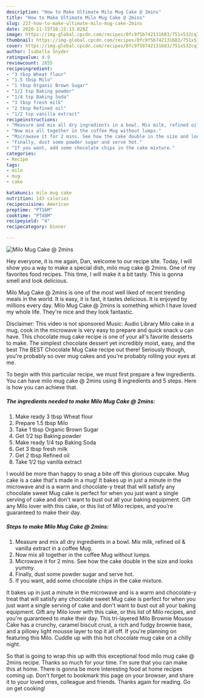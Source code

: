 ```yaml
---
description: "How to Make Ultimate Milo Mug Cake @ 2mins"
title: "How to Make Ultimate Milo Mug Cake @ 2mins"
slug: 227-how-to-make-ultimate-milo-mug-cake-2mins
date: 2020-11-15T16:15:13.828Z
image: https://img-global.cpcdn.com/recipes/0fc9f5b742131683/751x532cq70/milo-mug-cake-2mins-recipe-main-photo.jpg
thumbnail: https://img-global.cpcdn.com/recipes/0fc9f5b742131683/751x532cq70/milo-mug-cake-2mins-recipe-main-photo.jpg
cover: https://img-global.cpcdn.com/recipes/0fc9f5b742131683/751x532cq70/milo-mug-cake-2mins-recipe-main-photo.jpg
author: Isabella Snyder
ratingvalue: 4.9
reviewcount: 2855
recipeingredient:
- "3 tbsp Wheat flour"
- "1.5 tbsp Milo"
- "1 tbsp Organic Brown Sugar"
- "1/2 tsp Baking powder"
- "1/4 tsp Baking Soda"
- "3 tbsp fresh milk"
- "2 tbsp Refined oil"
- "1/2 tsp vanilla extract"
recipeinstructions:
- "Measure and mix all dry ingredients in a bowl. Mix milk, refined oil &amp; vanilla extract in a coffee Mug."
- "Now mix all together in the coffee Mug without lumps."
- "Microwave it for 2 mins. See how the cake double in the size and looks yummy."
- "Finally, dust some powder sugar and serve hot."
- "If you want, add some chocolate chips in the cake mixture."
categories:
- Recipe
tags:
- milo
- mug
- cake

katakunci: milo mug cake 
nutrition: 143 calories
recipecuisine: American
preptime: "PT16M"
cooktime: "PT48M"
recipeyield: "4"
recipecategory: Dinner

---
```



![Milo Mug Cake @ 2mins](https://img-global.cpcdn.com/recipes/0fc9f5b742131683/751x532cq70/milo-mug-cake-2mins-recipe-main-photo.jpg)

Hey everyone, it is me again, Dan, welcome to our recipe site. Today, I will show you a way to make a special dish, milo mug cake @ 2mins. One of my favorites food recipes. This time, I will make it a bit tasty. This is gonna smell and look delicious.

Milo Mug Cake @ 2mins is one of the most well liked of recent trending meals in the world. It is easy, it is fast, it tastes delicious. It is enjoyed by millions every day. Milo Mug Cake @ 2mins is something which I have loved my whole life. They're nice and they look fantastic.

Disclaimer: This video is not sponsored Music: Audio Library Milo cake in a mug, cook in the microwave is very easy to prepare and quick snack u can have. This chocolate mug cake recipe is one of your all&#39;s favorite desserts to make. The simplest chocolate dessert yet incredibly moist, easy, and the best The BEST Chocolate Mug Cake recipe out there! Seriously though, you&#39;re probably so over mug cakes and you&#39;re probably rolling your eyes at me.


To begin with this particular recipe, we must first prepare a few ingredients. You can have milo mug cake @ 2mins using 8 ingredients and 5 steps. Here is how you can achieve that.

<!--inarticleads1-->

##### The ingredients needed to make Milo Mug Cake @ 2mins:

1. Make ready 3 tbsp Wheat flour
1. Prepare 1.5 tbsp Milo
1. Take 1 tbsp Organic Brown Sugar
1. Get 1/2 tsp Baking powder
1. Make ready 1/4 tsp Baking Soda
1. Get 3 tbsp fresh milk
1. Get 2 tbsp Refined oil
1. Take 1/2 tsp vanilla extract


I would be more than happy to snag a bite off this glorious cupcake. Mug cake is a cake that&#39;s made in a mug! It bakes up in just a minute in the microwave and is a warm and chocolate-y treat that will satisfy any chocolate sweet Mug cake is perfect for when you just want a single serving of cake and don&#39;t want to bust out all your baking equipment. Gift any Milo lover with this cake, or this list of Milo recipes, and you&#39;re guaranteed to make their day. 

<!--inarticleads2-->

##### Steps to make Milo Mug Cake @ 2mins:

1. Measure and mix all dry ingredients in a bowl. Mix milk, refined oil &amp; vanilla extract in a coffee Mug.
1. Now mix all together in the coffee Mug without lumps.
1. Microwave it for 2 mins. See how the cake double in the size and looks yummy.
1. Finally, dust some powder sugar and serve hot.
1. If you want, add some chocolate chips in the cake mixture.


It bakes up in just a minute in the microwave and is a warm and chocolate-y treat that will satisfy any chocolate sweet Mug cake is perfect for when you just want a single serving of cake and don&#39;t want to bust out all your baking equipment. Gift any Milo lover with this cake, or this list of Milo recipes, and you&#39;re guaranteed to make their day. This tri-layered Milo Brownie Mousse Cake has a crunchy, caramel biscuit crust, a rich and fudgy brownie base, and a pillowy light mousse layer to top it all off. If you&#39;re planning on featuring this Milo. Cuddle up with this hot chocolate mug cake on a chilly night. 

So that is going to wrap this up with this exceptional food milo mug cake @ 2mins recipe. Thanks so much for your time. I'm sure that you can make this at home. There is gonna be more interesting food at home recipes coming up. Don't forget to bookmark this page on your browser, and share it to your loved ones, colleague and friends. Thanks again for reading. Go on get cooking!
